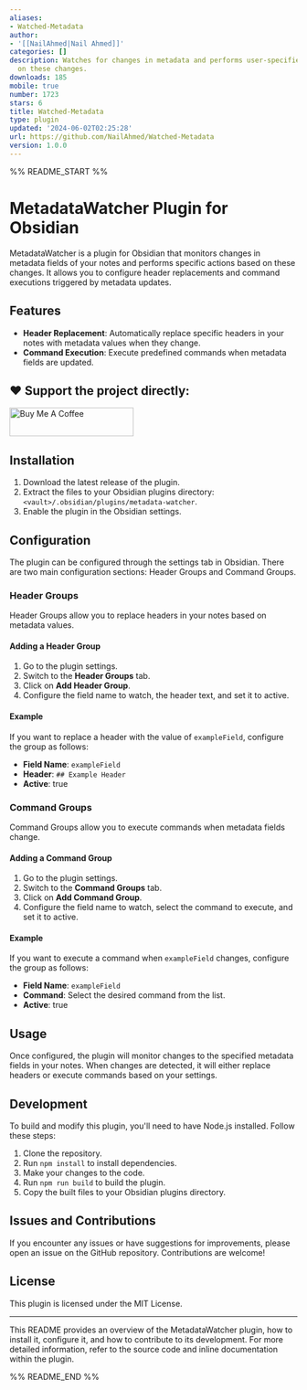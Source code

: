 ```yaml
---
aliases:
- Watched-Metadata
author:
- '[[NailAhmed|Nail Ahmed]]'
categories: []
description: Watches for changes in metadata and performs user-specified actions based
  on these changes.
downloads: 185
mobile: true
number: 1723
stars: 6
title: Watched-Metadata
type: plugin
updated: '2024-06-02T02:25:28'
url: https://github.com/NailAhmed/Watched-Metadata
version: 1.0.0
---
```


%% README_START %%

# MetadataWatcher Plugin for Obsidian

MetadataWatcher is a plugin for Obsidian that monitors changes in metadata fields of your notes and performs specific actions based on these changes. It allows you to configure header replacements and command executions triggered by metadata updates.

## Features

- **Header Replacement**: Automatically replace specific headers in your notes with metadata values when they change.
- **Command Execution**: Execute predefined commands when metadata fields are updated.
## ❤️ Support the project directly:

<a href="https://www.buymeacoffee.com/NailAhmed" target="_blank"><img src="https://cdn.buymeacoffee.com/buttons/v2/default-yellow.png" alt="Buy Me A Coffee" style="height: 50px !important;width: 217px !important;" ></a>

## Installation

1. Download the latest release of the plugin.
2. Extract the files to your Obsidian plugins directory: `<vault>/.obsidian/plugins/metadata-watcher`.
3. Enable the plugin in the Obsidian settings.

## Configuration

The plugin can be configured through the settings tab in Obsidian. There are two main configuration sections: Header Groups and Command Groups.

### Header Groups

Header Groups allow you to replace headers in your notes based on metadata values. 

#### Adding a Header Group

1. Go to the plugin settings.
2. Switch to the **Header Groups** tab.
3. Click on **Add Header Group**.
4. Configure the field name to watch, the header text, and set it to active.

#### Example

If you want to replace a header with the value of `exampleField`, configure the group as follows:

- **Field Name**: `exampleField`
- **Header**: `## Example Header`
- **Active**: true

### Command Groups

Command Groups allow you to execute commands when metadata fields change.

#### Adding a Command Group

1. Go to the plugin settings.
2. Switch to the **Command Groups** tab.
3. Click on **Add Command Group**.
4. Configure the field name to watch, select the command to execute, and set it to active.

#### Example

If you want to execute a command when `exampleField` changes, configure the group as follows:

- **Field Name**: `exampleField`
- **Command**: Select the desired command from the list.
- **Active**: true

## Usage

Once configured, the plugin will monitor changes to the specified metadata fields in your notes. When changes are detected, it will either replace headers or execute commands based on your settings.

## Development

To build and modify this plugin, you'll need to have Node.js installed. Follow these steps:

1. Clone the repository.
2. Run `npm install` to install dependencies.
3. Make your changes to the code.
4. Run `npm run build` to build the plugin.
5. Copy the built files to your Obsidian plugins directory.

## Issues and Contributions

If you encounter any issues or have suggestions for improvements, please open an issue on the GitHub repository. Contributions are welcome!

## License

This plugin is licensed under the MIT License.

---

This README provides an overview of the MetadataWatcher plugin, how to install it, configure it, and how to contribute to its development. For more detailed information, refer to the source code and inline documentation within the plugin.


%% README_END %%